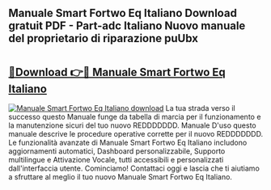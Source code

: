 ## Manuale Smart Fortwo Eq Italiano Download gratuit PDF - Part-adc Italiano Nuovo manuale del proprietario di riparazione puUbx

# <h2><a href="http://dfdh1hs.blite.top/?on=Manuale+Smart+Fortwo+Eq+Italiano">🔗Download 👉🔴 Manuale Smart Fortwo Eq Italiano</a></h2>

[![Manuale Smart Fortwo Eq Italiano download](https://i.imgur.com/lujVjoI.png)](http://dfdh1hs.blite.top/?on=Manuale+Smart+Fortwo+Eq+Italiano)
La tua strada verso il successo questo Manuale funge da tabella di marcia per il funzionamento e la manutenzione sicuri del tuo nuovo REDDDDDDD. Manuale D'uso questo manuale descrive le procedure operative corrette per il nuovo REDDDDDDD. Le funzionalità avanzate di Manuale Smart Fortwo Eq Italiano includono aggiornamenti automatici, Dashboard personalizzabile, Supporto multilingue e Attivazione Vocale, tutti accessibili e personalizzati dall'interfaccia utente. Cominciamo! Contattaci oggi e lascia che ti aiutiamo a sfruttare al meglio il tuo nuovo Manuale Smart Fortwo Eq Italiano.
